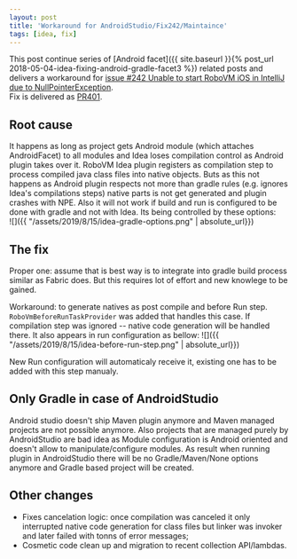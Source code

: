 ```yaml
---
layout: post
title: 'Workaround for AndroidStudio/Fix242/Maintaince'
tags: [idea, fix]
---
```

This post continue series of [Android facet]({{ site.baseurl }}{% post_url 2018-05-04-idea-fixing-android-gradle-facet3 %}) related posts and delivers a workaround for [issue #242 Unable to start RoboVM iOS in IntelliJ due to NullPointerException](https://github.com/MobiVM/robovm/issues/242).  
Fix is delivered as [PR401](https://github.com/MobiVM/robovm/pull/401).  

## Root cause 
It happens as long as project gets Android module (which attaches AndroidFacet) to all modules and Idea loses compilation control as Android plugin takes over it. RoboVM Idea plugin registers as compilation step to process compiled java class files into native objects. Buts as this not happens as Android plugin respects not more than gradle rules (e.g. ignores Idea's compilations steps) native parts is not get generated and plugin crashes with NPE. 
Also it will not work if build and run is configured to be done with gradle and not with Idea. Its being controlled by these options:   
![]({{ "/assets/2019/8/15/idea-gradle-options.png" | absolute_url}})

## The fix
<!-- more -->
Proper one: assume that is best way is to integrate into gradle build process similar as Fabric does. But this requires lot of effort and new knowlege to be gained.   

Workaround: to generate natives as post compile and before Run step.  
`RoboVmBeforeRunTaskProvider` was added that handles this case. If compilation step was ignored -- native code generation will be handled there. It also appears in run configuration as bellow:
![]({{ "/assets/2019/8/15/idea-before-run-step.png" | absolute_url}})  

New Run configuration will automaticaly receive it, existing one has to be added with this step manualy.  

## Only Gradle in case of AndroidStudio
Android studio doesn't ship Maven plugin anymore and Maven managed projects are not possible anymore. Also projects that are managed purely by AndroidStudio are bad idea as Module configuration is Android oriented and doesn't allow to manipulate/configure modules. As result when running plugin in AndroidStudio there will be no Gradle/Maven/None options anymore and Gradle based project will be created.

## Other changes 
* Fixes cancelation logic: once compilation was canceled it only interrupted native code generation for class files but linker was invoker and later failed with tonns of error messages;
* Cosmetic code clean up and migration to recent collection API/lambdas.





